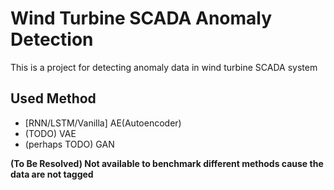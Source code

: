 # Wind Turbine SCADA Anomaly Detection

This is a project for detecting anomaly data in wind turbine SCADA system

## Used Method

- [RNN/LSTM/Vanilla] AE(Autoencoder)
- (TODO) VAE
- (perhaps TODO) GAN

**(To Be Resolved) Not available to benchmark different methods cause the data are not tagged**
